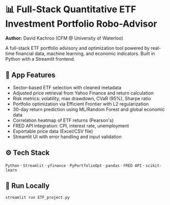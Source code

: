 # 📊 Full-Stack Quantitative ETF Investment Portfolio Robo-Advisor

**Author:** David Kachroo (CFM @ University of Waterloo)

A full-stack ETF portfolio advisory and optimization tool powered by real-time financial data, machine learning, and economic indicators. Built in Python with a Streamlit frontend.

## 🔧 App Features

- Sector-based ETF selection with cleaned metadata
- Adjusted price retrieval from Yahoo Finance and return calculation
- Risk metrics: volatility, max drawdown, CVaR (95%), Sharpe ratio
- Portfolio optimization via Efficient Frontier with L2 regularization
- 30-day return prediction using ML/Random Forest and global economic data
- Correlation heatmap of ETF returns (Pearson's)
- FRED API integration: CPI, interest rate, unemployment
- Exportable price data (Excel/CSV file)
- Streamlit UI with error handling and input validation

## ⚙️ Tech Stack

`Python` · `Streamlit` · `yfinance` · `PyPortfolioOpt` · `pandas` · `FRED API` · `scikit-learn`

## 🚀 Run Locally

```bash
streamlit run ETF_project.py
